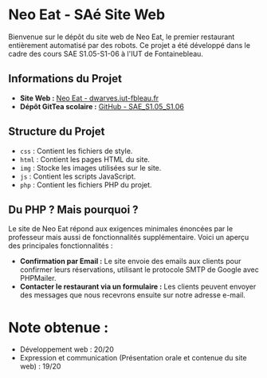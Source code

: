 # Neo Eat - SAé Site Web 

Bienvenue sur le dépôt du site web de Neo Eat, le premier restaurant entièrement automatisé par des robots. Ce projet a été développé dans le cadre des cours SAE S1.05-S1-06 à l'IUT de Fontainebleau.

## Informations du Projet

- **Site Web :** [Neo Eat - dwarves.iut-fbleau.fr](https://dwarves.iut-fbleau.fr/~stiti/)
- **Dépôt GitTea scolaire :** [GitHub - SAE_S1.05_S1.06](https://dwarves.iut-fbleau.fr/gitiut/stiti/SAE_S1.05_S1.06.git)


## Structure du Projet

- `css` : Contient les fichiers de style.
- `html` : Contient les pages HTML du site.
- `img` : Stocke les images utilisées sur le site.
- `js` : Contient les scripts JavaScript.
- `php` : Contient les fichiers PHP du projet.

## Du PHP ? Mais pourquoi ?

Le site de Neo Eat répond aux exigences minimales énoncées par le professeur mais aussi de fonctionnalités supplémentaire. Voici un aperçu des principales fonctionnalités :

- **Confirmation par Email :** Le site envoie des emails aux clients pour confirmer leurs réservations, utilisant le protocole SMTP de Google avec PHPMailer.
- **Contacter le restaurant via un formulaire :** Les clients peuvent envoyer des messages que nous recevrons ensuite sur notre adresse e-mail.

# Note obtenue : 

- Développement web : 20/20
- Expression et communication (Présentation orale et contenue du site web) : 19/20
  
